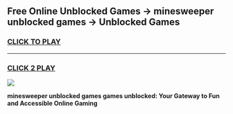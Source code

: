 
## Free Online Unblocked Games → minesweeper unblocked games → Unblocked Games
<h3>
<a href="https://premium.freeplayer.one?title=minesweeper_unblocked_games&ref=21F">CLICK TO PLAY</a></h3>
<hr>

<h3>
<a href="https://premium.freeplayer.one?title=minesweeper_unblocked_games&ref=21F">CLICK 2 PLAY</a>
  
</h3>

<a href="https://premium.freeplayer.one?title=minesweeper_unblocked_games&ref=21F/"><img src="https://clearcache.store/games.png"></a>


**minesweeper unblocked games games unblocked: Your Gateway to Fun and Accessible Online Gaming**

